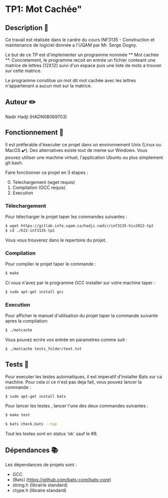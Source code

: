 # TP1: Mot Cachée"

## Description :bookmark_tabs: ##

Ce travail est réalisée dans le cardre du cours INF3135 - Construction et maintenance de logiciel 
donnée a l'UQAM par Mr. Serge Dogny. 

Le but de ce TP est d'implementer un programme nommée ** Mot cachée **. Concretement, le programme recoit
en entrée un fichier conteant une matrice de lettres (12X12) suivi d'un espace puis une liste de mots a trouver
sur cette matrice. 

Le programme constitue un mot dit mot cachée avec les lettres n'appartenant a aucun mot sur la matrice.

## Auteur :pencil2:

Nadir Hadji (HADN08069703)

## Fonctionnement :wrench: ##

Il est préferable d'éxecuter ce projet dans un environnement Unix (Linux ou MacOS :heavy_check_mark:).
Des alternatives existe tout de meme sur Windows. Vous pouvez utiliser une machine virtuel, l'application Ubuntu ou plus simplement git bash.

Faire fonctionner ce projet en 3 étapes :

0. Telechargement (wget requis)
1. Compilation (GCC requis)
2. Execution

### Télechargement ###
Pour télecharger le projet taper les commandes suivantes :

```sh
$ wget https://gitlab.info.uqam.ca/hadji.nadir/inf3135-hiv2022-tp2
$ cd ./h22-inf3135-tp1
```

Vous vous trouverez dans le repertoire du projet.

### Compilation ###
Pour compiler le projet taper le commande : 

```sh
$ make
```

Ci vous n'avez par le programme GCC installer sur votre machine taper : 

```sh
$ sudo apt-get install gcc
```

### Execution ###

Pour afficher le manuel d'utilisation du projet taper la commande suivante apres la compilation:

```sh
$ ./motcache
```

Vous pouvez ecrire vos entrée en parametres comme suit :

```sh
$ ./motcache tests_folder/text.txt
```

## Tests :hammer: ##

Pour executer les testes automatiques, il est imperatif d'installer Bats sur ca machine. Pour cela ci ce n'est pas deja fait, vous pouvez lancer la commande : 

```sh
$ sudo apt-get install bats
```

Pour lancer les testes , lancer l'une des deux commandes suivantes : 

```sh
$ make test
```

```sh
$ bats check.bats --tap
```

Tout les testes sont en status 'ok' sauf le #8.


## Dépendances :books: ##

Les dépendances de projets sont : 

* GCC
* [Bats] (https://github.com/bats-core/bats-core)
* string.h (librairie standard)
* ctype.h (libraire standard)

